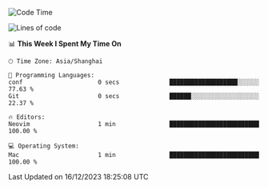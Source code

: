 <!--START_SECTION:waka-->
![Code Time](http://img.shields.io/badge/Code%20Time-1%2C765%20hrs%2024%20mins-blue)

![Lines of code](https://img.shields.io/badge/From%20Hello%20World%20I%27ve%20Written-284.3%20thousand%20lines%20of%20code-blue)

📊 **This Week I Spent My Time On** 

```text
🕑︎ Time Zone: Asia/Shanghai

💬 Programming Languages: 
conf                     0 secs              ███████████████████░░░░░░   77.63 % 
Git                      0 secs              ██████░░░░░░░░░░░░░░░░░░░   22.37 % 

🔥 Editors: 
Neovim                   1 min               █████████████████████████   100.00 % 

💻 Operating System: 
Mac                      1 min               █████████████████████████   100.00 % 
```


 Last Updated on 16/12/2023 18:25:08 UTC
<!--END_SECTION:waka-->

